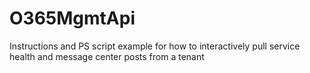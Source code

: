 # O365MgmtApi
Instructions and PS script example for how to interactively pull service health and message center posts from a tenant
